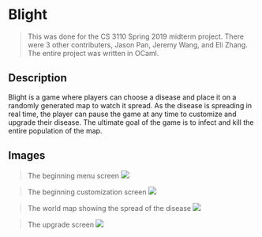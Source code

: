 # Blight
>This was done for the CS 3110 Spring 2019 midterm project. There were 3 other contributers, Jason Pan, Jeremy Wang, and Eli Zhang. The entire project was written in OCaml.

## Description
Blight is a game where players can choose a disease and place it on a randomly generated map to watch it spread. As the disease is spreading in real time, the player can pause the game at any time to customize and upgrade their disease. The ultimate goal of the game is to infect and kill the entire population of the map.

## Images
>The beginning menu screen
![](https://i.imgur.com/3HgvMGM.png)

>The beginning customization screen
![](https://i.imgur.com/N6pN4vM.png)

>The world map showing the spread of the disease
![](https://i.imgur.com/QEGG2fd.png)

>The upgrade screen
![](https://i.imgur.com/tLxPpXj.png)
